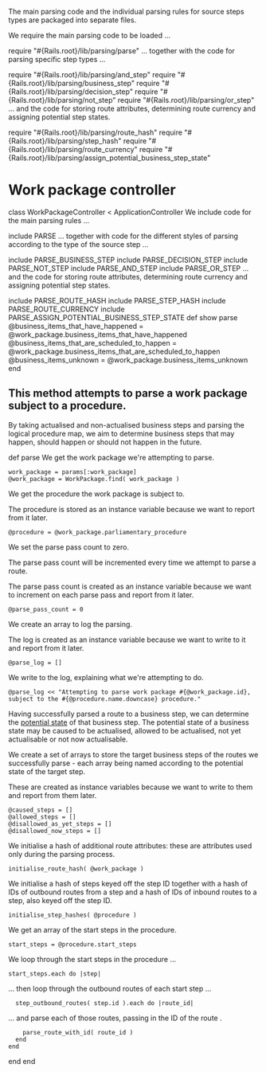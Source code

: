 The main parsing code and the individual parsing rules for source steps types are packaged into separate files.

We require the main parsing code to be loaded ...

require "#{Rails.root}/lib/parsing/parse"
... together with the code for parsing specific step types ...

require "#{Rails.root}/lib/parsing/and_step"
require "#{Rails.root}/lib/parsing/business_step"
require "#{Rails.root}/lib/parsing/decision_step"
require "#{Rails.root}/lib/parsing/not_step"
require "#{Rails.root}/lib/parsing/or_step"
... and the code for storing route attributes, determining route currency and assigning potential step states.

require "#{Rails.root}/lib/parsing/route_hash"
require "#{Rails.root}/lib/parsing/step_hash"
require "#{Rails.root}/lib/parsing/route_currency"
require "#{Rails.root}/lib/parsing/assign_potential_business_step_state"
# Work package controller

class WorkPackageController < ApplicationController
We include code for the main parsing rules ...

  include PARSE
... together with code for the different styles of parsing according to the type of the source step ...

  include PARSE_BUSINESS_STEP
  include PARSE_DECISION_STEP
  include PARSE_NOT_STEP
  include PARSE_AND_STEP
  include PARSE_OR_STEP
... and the code for storing route attributes, determining route currency and assigning potential step states.

  include PARSE_ROUTE_HASH
  include PARSE_STEP_HASH
  include PARSE_ROUTE_CURRENCY
  include PARSE_ASSIGN_POTENTIAL_BUSINESS_STEP_STATE
  def show
    parse
    @business_items_that_have_happened = @work_package.business_items_that_have_happened
    @business_items_that_are_scheduled_to_happen = @work_package.business_items_that_are_scheduled_to_happen
    @business_items_unknown = @work_package.business_items_unknown
  end
## This method attempts to parse a work package subject to a procedure.

By taking actualised and non-actualised business steps and parsing the logical procedure map, we aim to determine business steps that may happen, should happen or should not happen in the future.

  def parse
We get the work package we're attempting to parse.

    work_package = params[:work_package]
    @work_package = WorkPackage.find( work_package )
We get the procedure the work package is subject to.

The procedure is stored as an instance variable because we want to report from it later.

    @procedure = @work_package.parliamentary_procedure
We set the parse pass count to zero.

The parse pass count will be incremented every time we attempt to parse a route.

The parse pass count is created as an instance variable because we want to increment on each parse pass and report from it later.

    @parse_pass_count = 0
We create an array to log the parsing.

The log is created as an instance variable because we want to write to it and report from it later.

    @parse_log = []
We write to the log, explaining what we're attempting to do.

    @parse_log << "Attempting to parse work package #{@work_package.id}, subject to the #{@procedure.name.downcase} procedure."
Having successfully parsed a route to a business step, we can determine the [potential state](https://ukparliament.github.io/ontologies/procedure/flowcharts/meta/design-notes/#potential-states-of-a-business-step) of that business step. The potential state of a business state may be caused to be actualised, allowed to be actualised, not yet actualisable or not now actualisable.

We create a set of arrays to store the target business steps of the routes we successfully parse - each array being named according to the potential state of the target step.

These are created as instance variables because we want to write to them and report from them later.

    @caused_steps = []
    @allowed_steps = []
    @disallowed_as_yet_steps = []
    @disallowed_now_steps = []
We initialise a hash of additional route attributes: these are attributes used only during the parsing process.

    initialise_route_hash( @work_package )
We initialise a hash of steps keyed off the step ID together with a hash of IDs of outbound routes from a step and a hash of IDs of inbound routes to a step, also keyed off the step ID.

    initialise_step_hashes( @procedure )
We get an array of the start steps in the procedure.

    start_steps = @procedure.start_steps
We loop through the start steps in the procedure ...

    start_steps.each do |step|
... then loop through the outbound routes of each start step ...

      step_outbound_routes( step.id ).each do |route_id|
... and parse each of those routes, passing in the ID of the route .

        parse_route_with_id( route_id )
      end
    end
  end
end